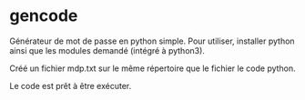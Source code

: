 # gencode

Générateur de mot de passe en python simple.
Pour utiliser, installer python ainsi que les modules demandé (intégré à python3).

Créé un fichier mdp.txt sur le même répertoire que le fichier le code python.

Le code est prêt à être exécuter.
